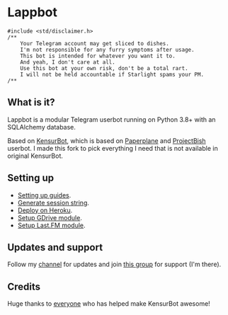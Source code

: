 # Lappbot

```
#include <std/disclaimer.h>
/**
    Your Telegram account may get sliced to dishes.
    I'm not responsible for any furry symptoms after usage.
    This bot is intended for whatever you want it to.
    And yeah, I don't care at all.
    Use this bot at your own risk, don't be a total rart.
    I will not be held accountable if Starlight spams your PM.
/**
```

## What is it?

Lappbot is a modular Telegram userbot running on Python 3.8+ with an SQLAlchemy database.

Based on [KensurBot](https://github.com/KenHV/KensurBot), which is based on [Paperplane](https://github.com/RaphielGang/Telegram-UserBot) and [ProjectBish](https://github.com/adekmaulana/ProjectBish) userbot.
I made this fork to pick everything I need that is not available in original KensurBot.

## Setting up

- [Setting up guides](https://irvanmalik48.github.io/2021/01/26/how-to-deploy-a-userbot/).
- [Generate session string](http://sessiongen.irvanmalik48.repl.run/).
- [Deploy on Heroku](https://heroku.com/deploy?template=https://github.com/irvanmalik48/Lappbot/tree/master).
- [Setup GDrive module](https://telegra.ph/How-To-Setup-Google-Drive-04-03).
- [Setup Last.FM module](https://telegra.ph/How-to-set-up-LastFM-module-for-Paperplane-userbot-11-02).

## Updates and support

Follow my [channel](https://t.me/lapprealm) for updates and join [this group](https://t.me/KensurOT) for support (I'm there).

## Credits

Huge thanks to [everyone](https://github.com/KenHV/KensurBot/graphs/contributors) who has helped make KensurBot awesome!
